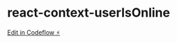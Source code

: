 # react-context-userIsOnline

[Edit in Codeflow ⚡️](https://stackblitz.com/~/github.com/NeliaCou/react-context-userIsOnline)
